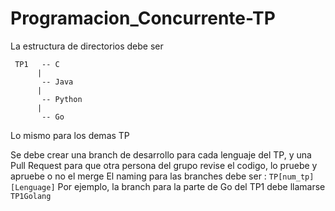 # Programacion_Concurrente-TP
La estructura de directorios debe ser

     TP1   -- C
          |
           -- Java
          |
           -- Python
          |
           -- Go
      
Lo mismo para los demas TP

Se debe crear una branch de desarrollo para cada lenguaje del TP, y una Pull Request para que otra persona del grupo revise el codigo, lo pruebe y apruebe o no el merge
El naming para las branches debe ser : `TP[num_tp][Lenguage]` 
Por ejemplo, la branch para la parte de Go del TP1 debe llamarse `TP1Golang`
